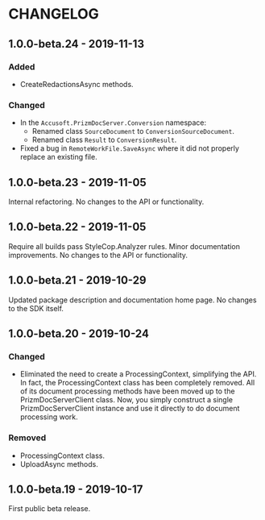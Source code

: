 # CHANGELOG

## 1.0.0-beta.24 - 2019-11-13

### Added

- CreateRedactionsAsync methods.

### Changed

- In the `Accusoft.PrizmDocServer.Conversion` namespace:
  - Renamed class `SourceDocument` to `ConversionSourceDocument`.
  - Renamed class `Result` to `ConversionResult`.
- Fixed a bug in `RemoteWorkFile.SaveAsync` where it did not properly replace an
  existing file.

## 1.0.0-beta.23 - 2019-11-05

Internal refactoring. No changes to the API or functionality.

## 1.0.0-beta.22 - 2019-11-05

Require all builds pass StyleCop.Analyzer rules.
Minor documentation improvements.
No changes to the API or functionality.

## 1.0.0-beta.21 - 2019-10-29

Updated package description and documentation home page. No changes to the SDK
itself.

## 1.0.0-beta.20 - 2019-10-24

### Changed

- Eliminated the need to create a ProcessingContext, simplifying the API. In
  fact, the ProcessingContext class has been completely removed. All of its
  document processing methods have been moved up to the PrizmDocServerClient
  class. Now, you simply construct a single PrizmDocServerClient instance and
  use it directly to do document processing work.

### Removed

- ProcessingContext class.
- UploadAsync methods.

## 1.0.0-beta.19 - 2019-10-17

First public beta release.
